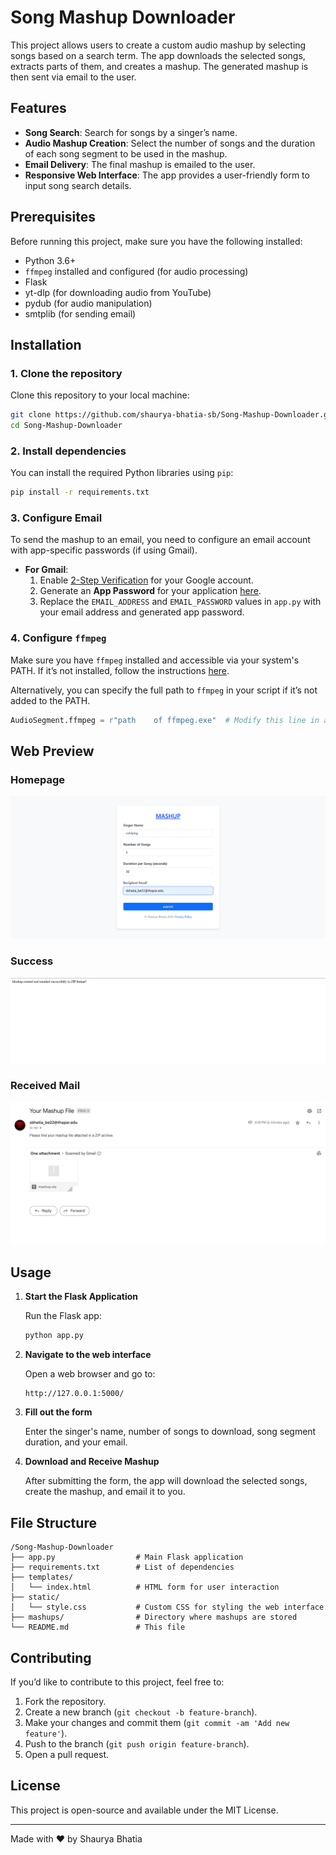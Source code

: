 
# Song Mashup Downloader

This project allows users to create a custom audio mashup by selecting songs based on a search term. The app downloads the selected songs, extracts parts of them, and creates a mashup. The generated mashup is then sent via email to the user.

## Features

- **Song Search**: Search for songs by a singer’s name.
- **Audio Mashup Creation**: Select the number of songs and the duration of each song segment to be used in the mashup.
- **Email Delivery**: The final mashup is emailed to the user.
- **Responsive Web Interface**: The app provides a user-friendly form to input song search details.

## Prerequisites

Before running this project, make sure you have the following installed:

- Python 3.6+
- `ffmpeg` installed and configured (for audio processing)
- Flask
- yt-dlp (for downloading audio from YouTube)
- pydub (for audio manipulation)
- smtplib (for sending email)

## Installation

### 1. Clone the repository

Clone this repository to your local machine:

```bash
git clone https://github.com/shaurya-bhatia-sb/Song-Mashup-Downloader.git
cd Song-Mashup-Downloader
```

### 2. Install dependencies

You can install the required Python libraries using `pip`:

```bash
pip install -r requirements.txt
```

### 3. Configure Email

To send the mashup to an email, you need to configure an email account with app-specific passwords (if using Gmail). 

- **For Gmail**:
  1. Enable [2-Step Verification](https://myaccount.google.com/security) for your Google account.
  2. Generate an **App Password** for your application [here](https://myaccount.google.com/security).
  3. Replace the `EMAIL_ADDRESS` and `EMAIL_PASSWORD` values in `app.py` with your email address and generated app password.

### 4. Configure `ffmpeg`

Make sure you have `ffmpeg` installed and accessible via your system's PATH. If it’s not installed, follow the instructions [here](https://ffmpeg.org/download.html).

Alternatively, you can specify the full path to `ffmpeg` in your script if it’s not added to the PATH.

```python
AudioSegment.ffmpeg = r"path	of ffmpeg.exe"  # Modify this line in app.py
```


## Web Preview

### Homepage
![Homepage](Mashup%20songs/screenshots/Homepage.png)

### Success
![Success](Mashup%20songs/screenshots/Success.png)

### Received Mail
![Success](Mashup%20songs/screenshots/Mail.png)



## Usage

1. **Start the Flask Application**

   Run the Flask app:

   ```bash
   python app.py
   ```

2. **Navigate to the web interface**

   Open a web browser and go to:

   ```
   http://127.0.0.1:5000/
   ```

3. **Fill out the form**

   Enter the singer's name, number of songs to download, song segment duration, and your email. 

4. **Download and Receive Mashup**

   After submitting the form, the app will download the selected songs, create the mashup, and email it to you.

## File Structure

```plaintext
/Song-Mashup-Downloader
├── app.py                  # Main Flask application
├── requirements.txt        # List of dependencies
├── templates/
│   └── index.html          # HTML form for user interaction
├── static/
│   └── style.css           # Custom CSS for styling the web interface
├── mashups/                # Directory where mashups are stored
└── README.md               # This file
```

## Contributing

If you’d like to contribute to this project, feel free to:

1. Fork the repository.
2. Create a new branch (`git checkout -b feature-branch`).
3. Make your changes and commit them (`git commit -am 'Add new feature'`).
4. Push to the branch (`git push origin feature-branch`).
5. Open a pull request.

## License

This project is open-source and available under the MIT License. 

---

Made with ❤️ by Shaurya Bhatia
